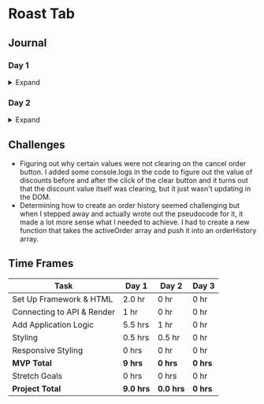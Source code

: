 # Roast Tab

## Journal

### Day 1

<details>
  <summary>Expand</summary>

#### Set Up

-   Build initial files and connect HTML, CSS, and JS.
-   Add CSS libraries: Bootstrap and Font Awesome.

#### HTML & CSS

-   Add a navbar and a sample button with an event listener that logs text in the console when clicked.
-   Build initial HTML layout with 3 main sections: tab-area, menu-area, and total-area.
-   Create a table for menu items to be added to every time a menu item is selected.
-   Very minor styling, enough to help identify div sizes.

#### JavaScript

-   Expand on button event handler to append a new table row to the tab area with the name of the food item.
-   Loop through array of selected food items, grab the price, and reduce it to a total bill price.
-   Add a Cancel Order button and Send Order button.
-   Add a modal when Pay button is clicked to bring up the payment screen.
-   Add logic to calculate meals tax and to accept a user input value for discounts.

#### Other

-   Examine Postman output and create a sample data set so that I'm not making too many expensive API calls during initial build.
-   Create initial ReadMe file to keep track of progress each day.

      ![Initial Layout](https://i.imgur.com/eixEAK2.png)
      ![Initial Logic](https://media.giphy.com/media/xDddjFdHnXiMHm2eMD/giphy.gif)

    </details>

### Day 2

<details>
     <summary>Expand</summary>

#### JavaScript
-   Debug calculation of discounts, taxes, and subtotal.
-   Work on logic for order history.
-   Added calculation of total bill based on refactored discounts, taxes, and subtotal.

#### CSS
-   Style Total section

</details>

## Challenges

-   Figuring out why certain values were not clearing on the cancel order button. I added some console.logs in the code to figure out the value of discounts before and after the click of the clear button and it turns out that the discount value itself was clearing, but it just wasn't updating in the DOM.
-   Determining how to create an order history seemed challenging but when I stepped away and actually wrote out the pseudocode for it, it made a lot more sense what I needed to achieve. I had to create a new function that takes the activeOrder array and push it into an orderHistory array.

## Time Frames

| Task                       | Day 1       | Day 2       | Day 3     |
| -------------------------- | ----------- | ----------- | --------- |
| Set Up Framework & HTML    | 2.0 hr      | 0 hr        | 0 hr      |
| Connecting to API & Render | 1 hr        | 0 hr        | 0 hr      |
| Add Application Logic      | 5.5 hrs     | 1 hr        | 0 hr      |
| Styling                    | 0.5 hrs     | 0.5 hr      | 0 hr      |
| Responsive Styling         | 0 hrs       | 0 hr        | 0 hr      |
| **MVP Total**              | **9 hrs**   | **0 hrs**   | **0 hrs** |
| Stretch Goals              | 0 hrs       | 0 hrs       | 0 hr      |
| **Project Total**          | **9.0 hrs** | **0.0 hrs** | **0 hrs** |
